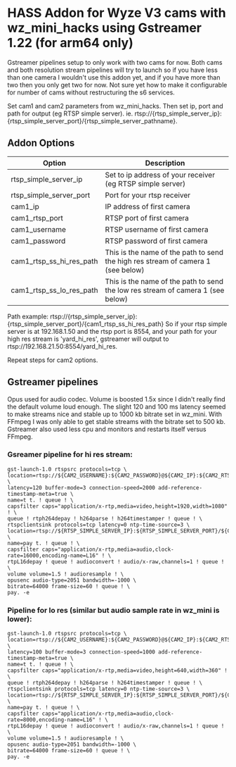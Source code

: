 # HASS Addon for Wyze V3 cams with wz_mini_hacks using Gstreamer 1.22 (for arm64 only)
Gstreamer pipelines setup to only work with two cams for now.  Both cams and both resolution stream pipelines will try to launch so if you have less than one camera I wouldn't use this addon yet, and if you have more than two then you only get two for now.  Not sure yet how to make it configurable for number of cams without restructuring the s6 services.

Set cam1 and cam2 parameters from wz_mini_hacks. Then set ip, port and path for output (eg RTSP simple server). ie. rtsp://{rtsp_simple_server_ip}:{rtsp_simple_server_port}/{rtsp_simple_server_pathname}. 

## Addon Options
| Option                   | Description                                                                        |
| ------------------------ | ---------------------------------------------------------------------------------- |
| rtsp_simple_server_ip    | Set to ip address of your receiver (eg RTSP simple server)                         |
| rtsp_simple_server_port  | Port for your rtsp receiver 												        |
| cam1_ip                  | IP address of first camera                                                         |
| cam1_rtsp_port           | RTSP port of first camera                                                          |
| cam1_username            | RTSP username of first camera                                                      |
| cam1_password            | RTSP password of first camera                                                      |
| cam1_rtsp_ss_hi_res_path | This is the name of the path to send the high res stream of camera 1 (see below)   |
| cam1_rtsp_ss_lo_res_path | This is the name of the path to send the low res stream of camera 1 (see below)    |

Path example: rtsp://{rtsp_simple_server_ip}:{rtsp_simple_server_port}/{cam1_rtsp_ss_hi_res_path}
So if your rtsp simple server is at 192.168.1.50 and the rtsp port is 8554, and your path for your high res stream is 'yard_hi_res', gstreamer will output to rtsp://192.168.21.50:8554/yard_hi_res.

Repeat steps for cam2 options.

## Gstreamer pipelines
Opus used for audio codec.  Volume is boosted 1.5x since I didn't really find the default volume loud enough.  The slight 120 and 100 ms latency seemed to make streams nice and stable up to 1000 kb bitrate set in wz_mini.  With FFmpeg I was only able to get stable streams with the bitrate set to 500 kb.  Gstreamer also used less cpu and monitors and restarts itself versus FFmpeg.

### Gsreamer pipeline for hi res stream:
```
gst-launch-1.0 rtspsrc protocols=tcp \
location=rtsp://${CAM2_USERNAME}:${CAM2_PASSWORD}@${CAM2_IP}:${CAM2_RTSP_PORT}/video1_unicast \
latency=120 buffer-mode=3 connection-speed=2000 add-reference-timestamp-meta=true \
name=t t. ! queue ! \
capsfilter caps="application/x-rtp,media=video,height=1920,width=1080" ! \
queue ! rtph264depay ! h264parse ! h264timestamper ! queue ! \
rtspclientsink protocols=tcp latency=0 ntp-time-source=3 \
location=rtsp://${RTSP_SIMPLE_SERVER_IP}:${RTSP_SIMPLE_SERVER_PORT}/${CAM2_RTSP_SS_HI_RES_PATH} \
name=pay t. ! queue ! \
capsfilter caps="application/x-rtp,media=audio,clock-rate=16000,encoding-name=L16" ! \
rtpL16depay ! queue ! audioconvert ! audio/x-raw,channels=1 ! queue ! \
volume volume=1.5 ! audioresample ! \
opusenc audio-type=2051 bandwidth=-1000 \
bitrate=64000 frame-size=60 ! queue ! \
pay. -e
```

### Pipeline for lo res (similar but audio sample rate in wz_mini is lower):
```
gst-launch-1.0 rtspsrc protocols=tcp \
location=rtsp://${CAM2_USERNAME}:${CAM2_PASSWORD}@${CAM2_IP}:${CAM2_RTSP_PORT}/video2_unicast \
latency=100 buffer-mode=3 connection-speed=1000 add-reference-timestamp-meta=true \
name=t t. ! queue ! \
capsfilter caps="application/x-rtp,media=video,height=640,width=360" ! \
queue ! rtph264depay ! h264parse ! h264timestamper ! queue ! \
rtspclientsink protocols=tcp latency=0 ntp-time-source=3 \
location=rtsp://${RTSP_SIMPLE_SERVER_IP}:${RTSP_SIMPLE_SERVER_PORT}/${CAM2_RTSP_SS_LO_RES_PATH} \
name=pay t. ! queue ! \
capsfilter caps="application/x-rtp,media=audio,clock-rate=8000,encoding-name=L16" ! \
rtpL16depay ! queue ! audioconvert ! audio/x-raw,channels=1 ! queue ! \
volume volume=1.5 ! audioresample ! \
opusenc audio-type=2051 bandwidth=-1000 \
bitrate=64000 frame-size=60 ! queue ! \
pay. -e
```